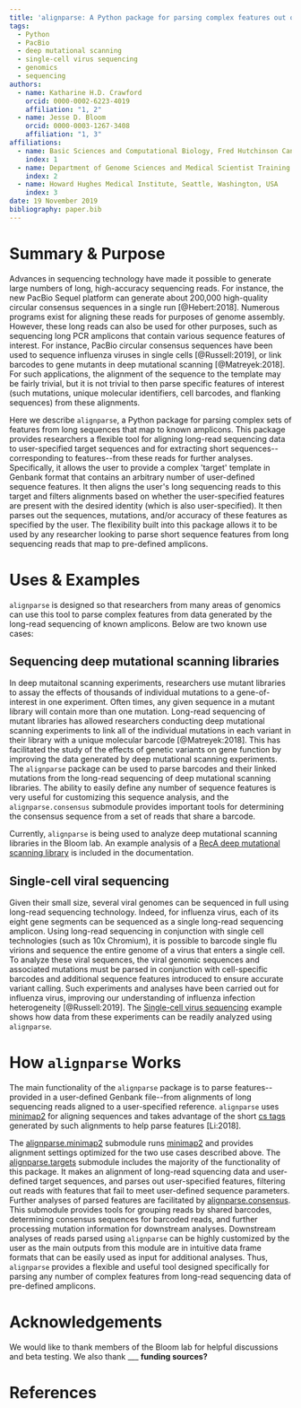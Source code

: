 ```yaml
---
title: 'alignparse: A Python package for parsing complex features out of sequence alignments'
tags:
  - Python
  - PacBio
  - deep mutational scanning
  - single-cell virus sequencing
  - genomics
  - sequencing
authors:
  - name: Katharine H.D. Crawford
    orcid: 0000-0002-6223-4019
    affiliation: "1, 2"
  - name: Jesse D. Bloom
    orcid: 0000-0003-1267-3408
    affiliation: "1, 3"
affiliations:
  - name: Basic Sciences and Computational Biology, Fred Hutchinson Cancer Research Center, Seattle, Washington, USA
    index: 1 
  - name: Department of Genome Sciences and Medical Scientist Training Program, University of Washington, Seattle, Washington, USA
    index: 2
  - name: Howard Hughes Medical Institute, Seattle, Washington, USA
    index: 3
date: 19 November 2019
bibliography: paper.bib
---
```


# Summary & Purpose

Advances in sequencing technology have made it possible to generate large numbers of long, high-accuracy sequencing reads.
For instance, the new PacBio Sequel platform can generate about 200,000 high-quality circular consensus sequences in a single run [@Hebert:2018].
Numerous programs exist for aligning these reads for purposes of genome assembly.
However, these long reads can also be used for other purposes, such as sequencing long PCR amplicons that contain various sequence features of interest.
For instance, PacBio circular consensus sequences have been used to sequence influenza viruses in single cells [@Russell:2019], or link barcodes to gene mutants in deep mutational scanning [@Matreyek:2018].
For such applications, the alignment of the sequence to the template may be fairly trivial, but it is not trivial to then parse specific features of interest (such mutations, unique molecular identifiers, cell barcodes, and flanking sequences) from these alignments.

Here we describe ``alignparse``, a Python package for parsing complex sets of features from long sequences that map to known amplicons.
This package provides researchers a flexible tool for aligning long-read sequencing data to user-specified target sequences and for extracting short sequences--corresponding to features--from these reads for further analyses. 
Specifically, it allows the user to provide a complex 'target' template in Genbank format that contains an arbitrary number of user-defined sequence features. 
It then aligns the user's long sequencing reads to this target and filters alignments based on whether the user-specified features are present with the desired identity (which is also user-specified). 
It then parses out the sequences, mutations, and/or accuracy of these features as specified by the user. The flexibility built into this package allows it to be used by any researcher looking to parse short sequence features from long sequencing reads that map to pre-defined amplicons. 


# Uses & Examples 

``alignparse`` is designed so that researchers from many areas of genomics can use this tool to parse complex features from data generated by the long-read sequencing of known amplicons.
Below are two known use cases:

## Sequencing deep mutational scanning libraries

In deep mutaitonal scanning experiments, researchers use mutant libraries to assay the effects of thousands of individual mutations to a gene-of-interest in one experiment. 
Often times, any given sequence in a mutant library will contain more than one mutation. 
Long-read sequencing of mutant libraries has allowed researchers conducting deep mutational scanning experiments to link all of the individual mutations in each variant in their library with a unique molecular barcode [@Matreyek:2018]. 
This has facilitated the study of the effects of genetic variants on gene function by improving the data generated by deep mutational scanning experiments. 
The ``alignparse`` package can be used to parse barcodes and their linked mutations from the long-read sequencing of deep mutational scanning libraries. 
The ability to easily define any number of sequence features is very useful for customizing this sequence analysis, and the ``alignparse.consensus`` submodule provides important tools for determining the consensus sequence from a set of reads that share a barcode.

Currently, ``alignparse`` is being used to analyze deep mutational scanning libraries in the Bloom lab. An example analysis of a [RecA deep mutational scanning library](https://jbloomlab.github.io/alignparse/recA_DMS.html) is included in the documentation.

## Single-cell viral sequencing

Given their small size, several viral genomes can be sequenced in full using long-read sequencing technology.
Indeed, for influenza virus, each of its eight gene segments can be sequenced as a single long-read sequencing amplicon.
Using long-read sequencing in conjunction with single cell technologies (such as 10x Chromium), it is possible to barcode single flu virions and sequence the entire genome of a virus that enters a single cell.
To analyze these viral sequences, the viral genomic sequences and associated mutations must be parsed in conjunction with cell-specific barcodes and additional sequence features introduced to ensure accurate variant calling.
Such experiments and analyses have been carried out for influenza virus, improving our understanding of influenza infection heterogeneity [@Russell:2019].
The [Single-cell virus sequencing](https://jbloomlab.github.io/alignparse/flu_virus_seq_example.html) example shows how data from these experiments can be readily analyzed using ``alignparse``. 



# How ``alignparse`` Works

The main functionality of the ``alignparse`` package is to parse features--provided in a user-defined Genbank file--from alignments of long sequencing reads aligned to a user-specified reference. ``alignparse`` uses [minimap2](https://github.com/lh3/minimap2) for aligning sequences and takes advantage of the short [cs tags](https://lh3.github.io/minimap2/minimap2.html#10) generated by such alignments to help parse features [Li:2018]. 

The [alignparse.minimap2](https://jbloomlab.github.io/alignparse/alignparse.minimap2.html) submodule runs [minimap2](https://github.com/lh3/minimap2) and provides alignment settings optimized for the two use cases described above.
The [alignparse.targets](https://jbloomlab.github.io/alignparse/alignparse.targets.html) submodule includes the majority of the functionality of this package. 
It makes an alignment of long-read squencing data and user-defined target sequences, and parses out user-specified features, filtering out reads with features that fail to meet user-defined sequence parameters.
Further analyses of parsed features are facilitated by [alignparse.consensus](https://jbloomlab.github.io/alignparse/alignparse.consensus.html).
This submodule provides tools for grouping reads by shared barcodes, determining consensus sequences for barcoded reads, and further processing mutation information for downstream analyses.
Downstream analyses of reads parsed using ``alignparse`` can be highly customized by the user as the main outputs from this module are in intuitive data frame formats that can be easily used as input for additional analyses. 
Thus, ``alignparse`` provides a flexible and useful tool designed specifically for parsing any number of complex features from long-read sequencing data of pre-defined amplicons.

# Acknowledgements

We would like to thank members of the Bloom lab for helpful discussions and beta testing. We also thank ___ **funding sources?**

# References

